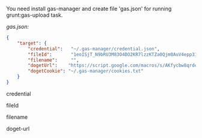 You need install gas-manager and create file 'gas.json' for running grunt:gas-upload task.

*gas.json:*
```json
{
    "target": {
        "credential":   "~/.gas-manager/credential.json",
        "fileId":       "1eoISjT_N9bRU3M83O4DO2KR7lzzKTZa0Qjm0AuV4epp31IJxpZuyQAma",
        "filename":     "",
        "dogetUrl":    "https://script.google.com/macros/s/AKfycbw8qrdeWJxjJNIjTLoEmUTCKgOp1F83bfD1DMyvAf4/dev",
        "dogetCookie": "~/.gas-manager/cookies.txt"
    }
}
```

credential


fileId


filename


doget-url
